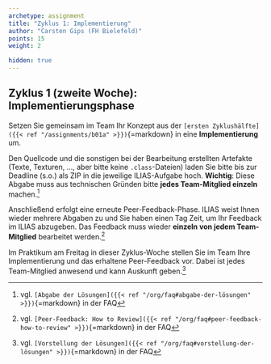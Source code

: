 ```yaml
---
archetype: assignment
title: "Zyklus 1: Implementierung"
author: "Carsten Gips (FH Bielefeld)"
points: 15
weight: 2

hidden: true
---
```



## Zyklus 1 (zweite Woche): Implementierungsphase

Setzen Sie gemeinsam im Team Ihr Konzept aus der
`[ersten Zyklushälfte]({{< ref "/assignments/b01a" >}})`{=markdown}
in eine **Implementierung** um.

Den Quellcode und die sonstigen bei der Bearbeitung erstellten Artefakte (Texte,
Texturen, ..., aber bitte keine `.class`-Dateien) laden Sie bitte bis zur Deadline
(s.o.) als ZIP in die jeweilige ILIAS-Aufgabe hoch. **Wichtig**: Diese Abgabe muss
aus technischen Gründen bitte **jedes Team-Mitglied einzeln** machen.[^2]

Anschließend erfolgt eine erneute Peer-Feedback-Phase. ILIAS weist Ihnen wieder
mehrere Abgaben zu und Sie haben einen Tag Zeit, um Ihr Feedback im ILIAS abzugeben.
Das Feedback muss wieder **einzeln von jedem Team-Mitglied** bearbeitet werden.[^3]

Im Praktikum am Freitag in dieser Zyklus-Woche stellen Sie im Team Ihre Implementierung
und das erhaltene Peer-Feedback vor. Dabei ist jedes Team-Mitglied anwesend und kann
Auskunft geben.[^4]


[^2]: vgl. `[Abgabe der Lösungen]({{< ref "/org/faq#abgabe-der-lösungen" >}})`{=markdown} in der FAQ
[^3]: vgl. `[Peer-Feedback: How to Review]({{< ref "/org/faq#peer-feedback-how-to-review" >}})`{=markdown} in der FAQ
[^4]: vgl. `[Vorstellung der Lösungen]({{< ref "/org/faq#vorstellung-der-lösungen" >}})`{=markdown} in der FAQ
